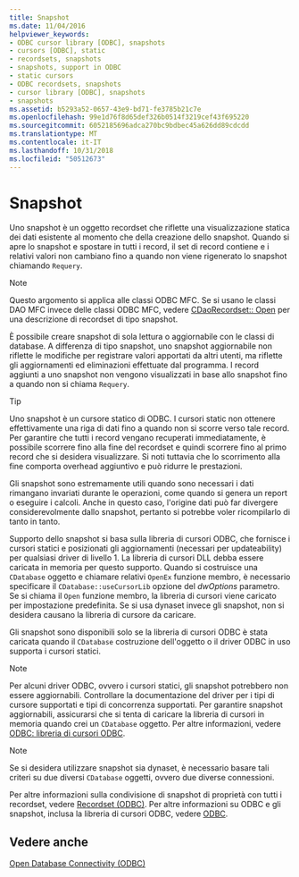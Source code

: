 ```yaml
---
title: Snapshot
ms.date: 11/04/2016
helpviewer_keywords:
- ODBC cursor library [ODBC], snapshots
- cursors [ODBC], static
- recordsets, snapshots
- snapshots, support in ODBC
- static cursors
- ODBC recordsets, snapshots
- cursor library [ODBC], snapshots
- snapshots
ms.assetid: b5293a52-0657-43e9-bd71-fe3785b21c7e
ms.openlocfilehash: 99e1d76f8d65def326b0514f3219cef43f695220
ms.sourcegitcommit: 6052185696adca270bc9bdbec45a626dd89cdcdd
ms.translationtype: MT
ms.contentlocale: it-IT
ms.lasthandoff: 10/31/2018
ms.locfileid: "50512673"
---
```

# <a name="snapshot"></a>Snapshot

Uno snapshot è un oggetto recordset che riflette una visualizzazione statica dei dati esistente al momento che della creazione dello snapshot. Quando si apre lo snapshot e spostare in tutti i record, il set di record contiene e i relativi valori non cambiano fino a quando non viene rigenerato lo snapshot chiamando `Requery`.

> [!NOTE]
>  Questo argomento si applica alle classi ODBC MFC. Se si usano le classi DAO MFC invece delle classi ODBC MFC, vedere [CDaoRecordset:: Open](../../mfc/reference/cdaorecordset-class.md#open) per una descrizione di recordset di tipo snapshot.

È possibile creare snapshot di sola lettura o aggiornabile con le classi di database. A differenza di tipo snapshot, uno snapshot aggiornabile non riflette le modifiche per registrare valori apportati da altri utenti, ma riflette gli aggiornamenti ed eliminazioni effettuate dal programma. I record aggiunti a uno snapshot non vengono visualizzati in base allo snapshot fino a quando non si chiama `Requery`.

> [!TIP]
>  Uno snapshot è un cursore statico di ODBC. I cursori static non ottenere effettivamente una riga di dati fino a quando non si scorre verso tale record. Per garantire che tutti i record vengano recuperati immediatamente, è possibile scorrere fino alla fine del recordset e quindi scorrere fino al primo record che si desidera visualizzare. Si noti tuttavia che lo scorrimento alla fine comporta overhead aggiuntivo e può ridurre le prestazioni.

Gli snapshot sono estremamente utili quando sono necessari i dati rimangano invariati durante le operazioni, come quando si genera un report o eseguire i calcoli. Anche in questo caso, l'origine dati può far divergere considerevolmente dallo snapshot, pertanto si potrebbe voler ricompilarlo di tanto in tanto.

Supporto dello snapshot si basa sulla libreria di cursori ODBC, che fornisce i cursori statici e posizionati gli aggiornamenti (necessari per updateability) per qualsiasi driver di livello 1. La libreria di cursori DLL debba essere caricata in memoria per questo supporto. Quando si costruisce una `CDatabase` oggetto e chiamare relativi `OpenEx` funzione membro, è necessario specificare il `CDatabase::useCursorLib` opzione del *dwOptions* parametro. Se si chiama il `Open` funzione membro, la libreria di cursori viene caricato per impostazione predefinita. Se si usa dynaset invece gli snapshot, non si desidera causano la libreria di cursore da caricare.

Gli snapshot sono disponibili solo se la libreria di cursori ODBC è stata caricata quando il `CDatabase` costruzione dell'oggetto o il driver ODBC in uso supporta i cursori statici.

> [!NOTE]
>  Per alcuni driver ODBC, ovvero i cursori statici, gli snapshot potrebbero non essere aggiornabili. Controllare la documentazione del driver per i tipi di cursore supportati e tipi di concorrenza supportati. Per garantire snapshot aggiornabili, assicurarsi che si tenta di caricare la libreria di cursori in memoria quando crei un `CDatabase` oggetto. Per altre informazioni, vedere [ODBC: libreria di cursori ODBC](../../data/odbc/odbc-the-odbc-cursor-library.md).

> [!NOTE]
>  Se si desidera utilizzare snapshot sia dynaset, è necessario basare tali criteri su due diversi `CDatabase` oggetti, ovvero due diverse connessioni.

Per altre informazioni sulla condivisione di snapshot di proprietà con tutti i recordset, vedere [Recordset (ODBC)](../../data/odbc/recordset-odbc.md). Per altre informazioni su ODBC e gli snapshot, inclusa la libreria di cursori ODBC, vedere [ODBC](../../data/odbc/odbc-basics.md).

## <a name="see-also"></a>Vedere anche

[Open Database Connectivity (ODBC)](../../data/odbc/open-database-connectivity-odbc.md)